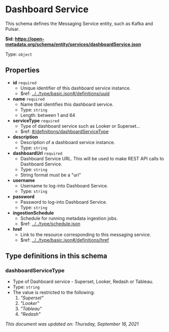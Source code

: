 # Dashboard Service

This schema defines the Messaging Service entity, such as Kafka and Pulsar.

**$id: https://open-metadata.org/schema/entity/services/dashboardService.json**

Type: `object`

## Properties
 - **id** `required`
	 - Unique identifier of this dashboard service instance.
	 - $ref: [../../type/basic.json#/definitions/uuid](../types/basic.md#uuid)
 - **name** `required`
	 - Name that identifies this dashboard service.
	 - Type: `string`
	 - Length: between 1 and 64
 - **serviceType** `required`
	 - Type of dashboard service such as Looker or Superset...
	 - $ref: [#/definitions/dashboardServiceType](#dashboardservicetype)
 - **description**
	 - Description of a dashboard service instance.
	 - Type: `string`
 - **dashboardUrl** `required`
	 - Dashboard Service URL. This will be used to make REST API calls to Dashboard Service.
	 - Type: `string`
	 - String format must be a "uri"
 - **username**
	 - Username to log-into Dashboard Service.
	 - Type: `string`
 - **password**
	 - Password to log-into Dashboard Service.
	 - Type: `string`
 - **ingestionSchedule**
	 - Schedule for running metadata ingestion jobs.
	 - $ref: [../../type/schedule.json](../types/schedule.md)
 - **href**
	 - Link to the resource corresponding to this messaging service.
	 - $ref: [../../type/basic.json#/definitions/href](../types/basic.md#href)


## Type definitions in this schema
### dashboardServiceType

 - Type of Dashboard service - Superset, Looker, Redash or Tableau.
 - Type: `string`
 - The value is restricted to the following: 
	 1. _"Superset"_
	 2. _"Looker"_
	 3. _"Tableau"_
	 4. _"Redash"_




_This document was updated on: Thursday, September 16, 2021_